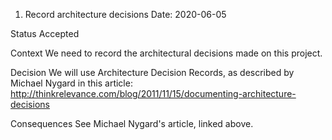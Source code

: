 1. Record architecture decisions
   Date: 2020-06-05

Status
Accepted

Context
We need to record the architectural decisions made on this project.

Decision
We will use Architecture Decision Records, as described by Michael Nygard in this article: http://thinkrelevance.com/blog/2011/11/15/documenting-architecture-decisions

Consequences
See Michael Nygard's article, linked above.
